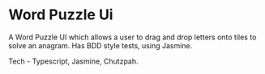 # Word Puzzle Ui

A Word Puzzle UI which allows a user to drag and drop letters onto tiles to solve an anagram. Has BDD style tests, using Jasmine.

Tech - Typescript, Jasmine, Chutzpah.
